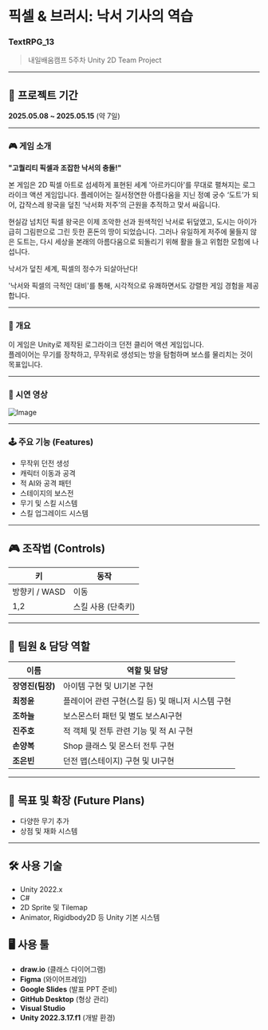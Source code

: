 # 픽셀 & 브러시: 낙서 기사의 역습

### TextRPG_13  
> 내일배움캠프 5주차 Unity 2D Team Project  
---
## 📆 프로젝트 기간  
**2025.05.08 ~ 2025.05.15** (약 7일)

---
### 🎮 게임 소개
**"고퀄리티 픽셀과 조잡한 낙서의 충돌!"**

본 게임은 2D 픽셀 아트로 섬세하게 표현된 세계 '아르카디아'를 무대로 펼쳐지는 로그라이크 액션 게임입니다. 플레이어는 질서정연한 아름다움을 지닌 정예 궁수 ‘도트’가 되어, 갑작스레 왕국을 덮친 ‘낙서화 저주’의 근원을 추적하고 맞서 싸웁니다.

현실감 넘치던 픽셀 왕국은 이제 조악한 선과 원색적인 낙서로 뒤덮였고, 도시는 아이가 급히 그림판으로 그린 듯한 혼돈의 땅이 되었습니다. 그러나 유일하게 저주에 물들지 않은 도트는, 다시 세상을 본래의 아름다움으로 되돌리기 위해 활을 들고 위험한 모험에 나섭니다.

낙서가 덮친 세계, 픽셀의 정수가 되살아난다!

'낙서와 픽셀의 극적인 대비'를 통해, 시각적으로 유쾌하면서도 강렬한 게임 경험을 제공합니다.

---

### 📖 개요  
이 게임은 Unity로 제작된 로그라이크 던전 클리어 액션 게임입니다.  
플레이어는 무기를 장착하고, 무작위로 생성되는 방을 탐험하며 보스를 물리치는 것이 목표입니다.

---

### 🎥 시연 영상
![Image](https://github.com/user-attachments/assets/5b099b21-71eb-4a7d-94ea-59f187504e48)

---

### 🕹️ 주요 기능 (Features)
- 무작위 던전 생성
- 캐릭터 이동과 공격
- 적 AI와 공격 패턴
- 스테이지의 보스전
- 무기 및 스킬 시스템
- 스킬 업그레이드 시스템
  
---

## 🎮 조작법 (Controls)
| 키         | 동작                  |
|------------|-----------------------|
| 방향키 / WASD | 이동                  |
| 1,2  | 스킬 사용 (단축키)     |

---

## 👥 팀원 & 담당 역할  

| 이름            | 역할 및 담당                                                         |
| --------------- | -------------------------------------------------------------------- |
| **장영진(팀장)**    | 아이템 구현 및 UI기본 구현                |
| **최정윤**         | 플레이어 관련 구현(스킬 등) 및 매니저 시스템 구현       |
| **조하늘**         | 보스몬스터 패턴 및 별도 보스AI구현             |
| **진주호**         | 적 객체 및 전투 관련 기능 및 적 AI 구현                 |
| **손양복**   | Shop 클래스 및 몬스터 전투 구현               |
| **조은빈**   | 던전 맵(스테이지) 구현 및 UI구현               |

---

## 🎯 목표 및 확장 (Future Plans)
- 다양한 무기 추가
- 상점 및 재화 시스템

---

## 🛠️ 사용 기술
- Unity 2022.x
- C#
- 2D Sprite 및 Tilemap
- Animator, Rigidbody2D 등 Unity 기본 시스템

## 🖥️ 사용 툴  
- **draw.io** (클래스 다이어그램)
- **Figma** (와이어프레임)  
- **Google Slides** (발표 PPT 준비)
- **GitHub Desktop** (형상 관리)  
- **Visual Studio**
- **Unity 2022.3.17.f1** (개발 환경)






